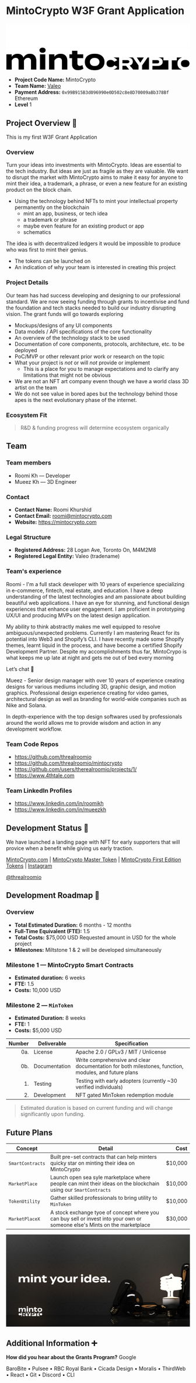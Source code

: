 # MintoCrypto W3F Grant Application

![MintoCrypto Logo @therealroomio](https://github.com/therealroomio/MintoCrypto/blob/a01337e9f56fe02f89469084f28b0dd3d5f25741/mintocrypto-logo-darkmode.png#gh-dark-mode-only "MintoCrypto")
![MintoCrypto Logo @therealroomio](https://github.com/therealroomio/MintoCrypto/blob/a01337e9f56fe02f89469084f28b0dd3d5f25741/mintocrypto-logo-lightmode.png#gh-light-mode-only "MintoCrypto")


- **Project Code Name:** MintoCrypto
- **Team Name:** [Valeo](https://valeofx.com)
- **Payment Address:** `0x99B915B3d096990e0D502c8e8D70009aBb378Bf` Ethereum
- **Level** 1

## Project Overview :page_facing_up:

This is my first W3F Grant Application 

### Overview

Turn your ideas into investments with MintoCrypto. Ideas are essential to the tech industry. But ideas are just as fragile as they are valuable. We want to disrupt the market with MintoCrypto aims to make it easy for anyone to mint their idea, a trademark, a phrase, or even a new feature for an existing product on the block chain.

- Using the technology behind NFTs to mint your intellectual property permanently on the blockchain
  - mint an app, business, or tech idea 
  - a trademark or phrase 
  - maybe even feature for an existing product or app
  - schematics

The idea is with decentralized ledgers it would be impossible to produce who was first to mint their genius.

- The tokens can be launched on 
- An indication of why your team is interested in creating this project

### Project Details

Our team has had success developing and designing to our professional standard. We are now seeing funding through grants to incentivise and fund the foundation and tech stacks needed to build our industry disrupting vision. The grant funds will go towards exploring  

- Mockups/designs of any UI components
- Data models / API specifications of the core functionality
- An overview of the technology stack to be used
- Documentation of core components, protocols, architecture, etc. to be deployed
- PoC/MVP or other relevant prior work or research on the topic
- What your project is _not_ or will _not_ provide or implement
  - This is a place for you to manage expectations and to clarify any limitations that might not be obvious
- We are not an NFT art company evenn though we have a world class 3D artist on the team
- We do not see value in bored apes but the technology behind those apes is the next evolutionary  phase of the internet.

### Ecosystem Fit

> R&D & funding progress will determine ecosystem organically 

## Team 
### Team members

- Roomi Kh — Developer
- Mueez Kh — 3D Engineer 

### Contact

- **Contact Name:** Roomi Khurshid
- **Contact Email:** <roomi@mintocrypto.com>
- **Website:** <https://mintocrypto.com>  

### Legal Structure

- **Registered Address:** 28 Logan Ave, Toronto On, M4M2M8
- **Registered Legal Entity:** Valeo (tradename)

### Team's experience

Roomi - I'm a full stack developer with 10 years of experience specializing in e-commerce, fintech, real estate, and education. I have a deep understanding of the latest technologies and am passionate about building beautiful web applications. I have an eye for stunning, and functional design experiences that enhance user engagement. I am proficient in prototyping UX/UI and producing MVPs on the latest design application.

My ability to think abstractly makes me well equipped to resolve ambiguous/unexpected problems. Currently I am mastering React for its potential into Web3 and Shopify’s CLI. I have recently made some Shopify themes, learnt liquid in the process, and have become a certified Shopify Development Partner. Despite my accomplishments thus far, MintoCrypo is what keeps me up late at night and gets me out of bed every morning

Let’s chat 🤙



Mueez - Senior design manager with over 10 years of experience creating designs for various mediums including 3D, graphic design, and motion graphics. Professional design experience creating for video games, architectural design as well as branding for world-wide companies such as Nike and Solana. 

In depth-experience with the top design softwares used by professionals around the world allows me to provide wisdom and action in any development workflow. 

### Team Code Repos

- https://github.com/threalroomio
- https://github.com/threalroomio/mintocrypto
- https://github.com/users/therealroomio/projects/1/
- https://www.4thtale.com

### Team LinkedIn Profiles

- https://www.linkedin.com/in/roomikh
- https://www.linkedin.com/in/mueezkh

## Development Status :open_book:

We have launched a landing page with NFT for early supporters that will provice when a benefit while giving us early traction.

[MintoCrypto.com](https://www.mintocrypto.com) | 
[MintoCrypto Master Token](https://opensea.io/assets/ethereum/0x495f947276749ce646f68ac8c248420045cb7b5e/13393057916284472190644227037253377142416930158933352464543049104936769945610) | 
[MintoCrypto First Edition Tokens](https://opensea.io/assets/ethereum/0x495f947276749ce646f68ac8c248420045cb7b5e/13393057916284472190644227037253377142416930158933352464543049106036281573476/) | [Instagram](https://instagram.com/mintocrypto)

[@threalroomio](https://instagram.com/therealroomio)


## Development Roadmap :nut_and_bolt:

<!-- This section should break the development roadmap down into milestones and deliverables. To assist you in defining it, we have created a document with examples for some grant categories [here](../docs/grant_guidelines_per_category.md). Since these will be part of the agreement, it helps to describe _the functionality we should expect in as much detail as possible_, plus how we can verify and test that functionality. Whenever milestones are delivered, we refer to this document to ensure that everything has been delivered as expected.

Below we provide an **example roadmap**. In the descriptions, it should be clear how your project is related to Substrate, Kusama or Polkadot. We _recommend_ that teams structure their roadmap as 1 milestone ≈ 1 month.

For each milestone,

- make sure to include a specification of your software. _Treat it as a contract_; the level of detail must be enough to later verify that the software meets the specification.
- include the amount of funding requested _per milestone_.
- include documentation (tutorials, API specifications, architecture diagrams, whatever is appropriate) in each milestone. This ensures that the code can be widely used by the community.
- provide a test suite, comprising unit and integration tests, along with a guide on how to set up and run them.
- commit to providing Dockerfiles for the delivery of your project.
- indicate milestone duration as well as number of full-time employees working on each milestone.
- **Deliverables 0a-0d are mandatory for all milestones**, and deliverable 0e at least for the last one. If you do not intend to deliver one of these, please state a reason in its specification (e.g. Milestone X is research oriented and as such there is no code to test).

> :zap: If any of your deliverables is based on somebody else's work, make sure you work and publish _under the terms of the license_ of the respective project and that you **highlight this fact in your milestone documentation** and in the source code if applicable! **Teams that submit others' work without attributing it will be immediately terminated.**
-->
### Overview

- **Total Estimated Duration:** 6 months - 12 months
- **Full-Time Equivalent (FTE):**  1.5 
- **Total Costs:** $75,000  USD Requested amount in USD for the whole project
- **Milestones:** Miltstone 1 & 2 will be developed simultaneously

### Milestone 1 — MintoCrypto Smart Contracts

- **Estimated duration:** 6 weeks
- **FTE:**  1.5
- **Costs:** 10,000 USD

### Milestone 2 — `MinToken`

- **Estimated Duration:** 8 weeks 
- **FTE:**  1 
- **Costs:** $5,000 USD 

| Number | Deliverable | Specification |
| -----: | ----------- | ------------- |
| 0a. | License | Apache 2.0 / GPLv3 / MIT / Unlicense |
| 0b. | Documentation | Write comprehensive and clear documentation for both milestones, function, modules, and future plans |
| 1. | Testing | Testing with early adopters (currently ~30 verified individuals)  |
| 2. | Development | NFT gated MinToken redemption module |

> Estimated duration is based on current funding and will change significantly upon funding. 


## Future Plans

| Concept | Detail | Cost | 
| ------- | ------ | ---: | 
| `SmartContracts` | Built pre-set contracts that can help minters quicky star on minting their idea on MintoCrypto | $10,000 | 
| `MarketPlace` | Launch open sea syle marketplace where people can mint their ideas on the blockchain using our `SmartContracts` | $10,000 |
| `TokenUtility` | Gather skilled professionals to bring utility to `MinToken` | $10,000|
| `MarketPlaceX` | A stock exchange tyoe of concept where you can buy sell or invest into your own or someone else's Mints on the marketplace | $30,000|

![MintoCrypto Open @therealroomio](https://github.com/therealroomio/MintoCrypto/blob/51e675fabb1006d48f783c22a0419ca3fbfffe8f/git-openg.png "MintoCrypto")

## Additional Information :heavy_plus_sign:

**How did you hear about the Grants Program?** 
 Google


BaroBite &bull; Pulsee &bull; RBC Royal Bank &bull; Cicada Design &bull; Moralis &bull; ThirdWeb &bull;  React &bull;  Git &bull;  Discord &bull; CLI
